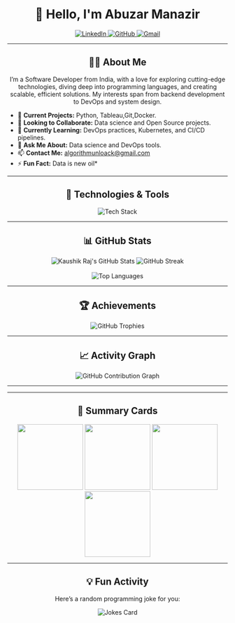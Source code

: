 <h1 align="center">👋 Hello, I'm Abuzar Manazir</h1>

<p align="center">
<a href="https://www.linkedin.com/in/mdabuzarmanazir" target="_blank">
<img src="https://img.shields.io/badge/LinkedIn-0077B5?style=for-the-badge&logo=linkedin&logoColor=white" alt="LinkedIn" />
</a>
<a href="https://github.com/MdAbuzarManazir" target="_blank">
<img src="https://img.shields.io/badge/GitHub-100000?style=for-the-badge&logo=github&logoColor=white" alt="GitHub" />
</a>
<a href="mailto:abuzar.manazir9639@gmail.com" target="_blank">
<img src="https://img.shields.io/badge/Gmail-D14836?style=for-the-badge&logo=gmail&logoColor=white" alt="Gmail" />
</a>
</p>

---

<h2 align="center">🙋‍♂️ About Me</h2>

<p align="center">
I’m a  Software Developer from India, with a love for exploring cutting-edge technologies, diving deep into programming languages, and creating scalable, efficient solutions. My interests span from backend development to DevOps and system design.
</p>

- 🔭 **Current Projects:** Python, Tableau,Git,Docker.  
- 👯 **Looking to Collaborate:** Data science and Open Source projects.  
- 🌱 **Currently Learning:** DevOps practices, Kubernetes, and CI/CD pipelines.  
- 💬 **Ask Me About:** Data science and DevOps tools.  
- 📫 **Contact Me:** algorithmunloack@gmail.com  
- ⚡ **Fun Fact:** Data is new oil*  

---

<h2 align="center">🔧 Technologies & Tools</h2>

<p align="center">
<img src="https://skillicons.dev/icons?i=go,rust,cpp,python,js,html,css,bash,nodejs,react,nextjs,redux,express,mongodb,postgres,redis,docker,kubernetes,jenkins,git,github,linux,vercel,postman,vscode,regex,reactnative&theme=dark" alt="Tech Stack" />
</p>

---

<h2 align="center">📊 GitHub Stats</h2>
<div align="center">
  <img src="https://github-readme-stats.vercel.app/api?username=MdAbuzarManazir&show_icons=true&theme=tokyonight" alt="Kaushik Raj's GitHub Stats" />
  <img src="https://github-readme-streak-stats.herokuapp.com/?user=MdAbuzarManazir&theme=tokyonight" alt="GitHub Streak" />
</div>
<br />
<div align="center">
  <img src="https://github-readme-stats.vercel.app/api/top-langs/?username=MdAbuzarManazir&layout=compact&theme=tokyonight" alt="Top Languages" />
</div>

---

<h2 align="center">🏆 Achievements</h2>
<p align="center">
<img src="https://github-profile-trophy.vercel.app/?username=MdAbuzarManazir&theme=juicyfresh&margin-w=15&margin-h=15" alt="GitHub Trophies" />
</p>

---

<h2 align="center">📈 Activity Graph</h2>
<p align="center">
<img src="https://github-readme-activity-graph.vercel.app/graph?username=MdAbuzarManazir&theme=tokyo-night" alt="GitHub Contribution Graph" />
</p>

---



---

<h2 align="center">🎯 Summary Cards</h2>
<div align="center">
  <img src="http://github-profile-summary-cards.vercel.app/api/cards/stats?username=MdAbuzarManazir&theme=tokyonight" height="150" />
  <img src="http://github-profile-summary-cards.vercel.app/api/cards/most-commit-language?username=MdAbuzarManazir&theme=tokyonight" height="150" />
  <img src="http://github-profile-summary-cards.vercel.app/api/cards/repos-per-language?username=MdAbuzarManazir&theme=tokyonight" height="150" />
  <img src="http://github-profile-summary-cards.vercel.app/api/cards/profile-details?username=MdAbuzarManazir&theme=tokyonight" height="150" />
</div>

---

<h2 align="center">💡 Fun Activity</h2>
<p align="center">Here’s a random programming joke for you:</p>
<p align="center"><img src="https://readme-jokes.vercel.app/api" alt="Jokes Card" /></p>
